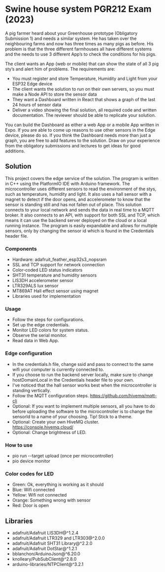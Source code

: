 # Swine house system PGR212 Exam (2023)
A pig farmer heard about your Greenhouse prototype (Obligatory Submission 1) and needs a similar system.
He has taken over the neighbouring farms and now has three times as many pigs as before. His problem is
that the three different farmhouses all have different systems and the needs to use 3 different App’s to check
the conditions for his pigs.

The client wants an App (web or mobile) that can show the state of all 3 pig sty’s and alert him of problems.
The requirements are:
- You must register and store Temperature, Humidity and Light from your ESP32 Edge device
- The client wants the solution to run on their own servers, so you must make a Node API to store the sensor
data
- They want a Dashboard written in React that shows a graph of the last 24 hours of sensor data
- Deliver a video showing the final solution, all required code and written documentation. The reviewer should
be able to replicate your solution.

You can build the Dashboard as either a web App or a mobile App written in Expo. If you are able to come up
reasons to use other sensors in the Edge device, please do so. If you think the Dashboard needs more than
just a graph, you are free to add features to the solution. Draw on your experience from the obligatory
submissions and lectures to get ideas for good additions.

## Solution
This project covers the edge service of the solution. The program is written in C++ using the PlatformIO IDE with Arduino framework. The microcontroller uses different sensors to read the environment of the stys, such as temperature, humidity and light. It also uses a hall sensor with a magnet to detect if the door opens, and accelerometer to know that the sensor is standing still and has not fallen out of place. This solution connects to your local network and sends the data in real time to a MQTT broker. It also connects to an API, with support for both SSL and TCP, which means it can use the backend server deployed on the cloud or a local running instance. The program is easily expandable and allows for multiple sensors, only by changing the sensor id which is found in the Credentials header file.

### Components
- Hardware: adafruit_feather_esp32s3_nopsram
- SSL and TCP support for network connection
- Color-coded LED status indicators
- SHT31 temperature and humidity sensors
- LIS3DH accelerometer sensor
- LTR329ALS lux sensor
- MT869AT Hall effect sensor using magnet
- Libraries used for implementation

### Usage
- Follow the steps for configurations.
- Set up the edge credentials.
- Monitor LED colors for system status.
- Observe the serial monitor.
- Read data in Web App.

### Edge configuration
- In the credentials.h file, change ssid and pass to connect to the same wifi your computer is currently connected to.
- If you choose to run the backend server locally, make sure to change hostDomainLocal in the Credentials header file to your own.
- I've noticed that the hall sensor works best when the microcontroller is standing vertically.
- Follow the MQTT configuration steps. https://github.com/hivemq/mqtt-cli
- Optional: If you want to implement multiple sensors, all you have to do before uploading the software to the microcontroller is to change the sensorId to a name of your choosing. Tip! Stick to a theme.
- Optional: Create your own HiveMQ cluster. https://console.hivemq.cloud/
- Optional: Change brightness of LED.

### How to use
- pio run --target upload (once per microcontroller)
- pio device monitor

### Color codes for LED
- Green:    Ok, everything is working as it should
- Blue:     Wifi connected
- Yellow:   Wifi not connected
- Orange:   Something wrong with sensor
- Red:      Door is open

## Libraries
- adafruit/Adafruit LIS3DH@^1.2.4
- adafruit/Adafruit LTR329 and LTR303@^2.0.0
- adafruit/Adafruit SHT31 Library@^2.2.0
- adafruit/Adafruit DotStar@^1.2.1
- bblanchon/ArduinoJson@^6.20.0
- knolleary/PubSubClient@^2.8.0
- arduino-libraries/NTPClient@^3.2.1